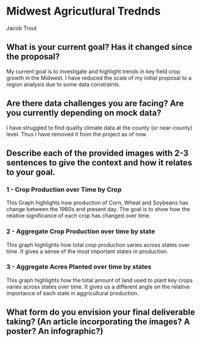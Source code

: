 # Midwest Agricutlural Trednds

Jacob Trout

## What is your current goal? Has it changed since the proposal?

My current goal is to investigate and highlight trends in key field crop growth in the Midwest. I have reduced the scale of my initial proposal to a region analysis due to some data constraints. 

## Are there data challenges you are facing? Are you currently depending on mock data?

I have struggled to find quality climate data at the county (or near-county) level. Thus I have removed it from the project as of now. 

## Describe each of the provided images with 2-3 sentences to give the context and how it relates to your goal.

### 1 - Crop Production over Time by Crop
This Graph highlights how production of Corn, Wheat and Soybeans has change between the 1960s and present day. The goal is to show how the relative significance of each crop has changed over time.

### 2 - Aggregate Crop Production over time by state
This graph highlights how total crop production varies across states over time. It gives a sense of the most important states in production.

### 3 - Aggregate Acres Planted over time by states
This graph highlights how the total amount of land used to plant key crops varies across states over time. It gives us a different angle on the relative importance of each state in aggricultural production.


## What form do you envision your final deliverable taking? (An article incorporating the images? A poster? An infographic?)